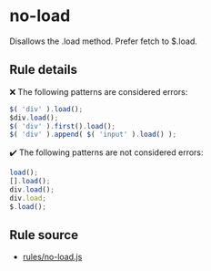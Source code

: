 # no-load

Disallows the .load method. Prefer fetch to $.load.

## Rule details

❌ The following patterns are considered errors:
```js
$( 'div' ).load();
$div.load();
$( 'div' ).first().load();
$( 'div' ).append( $( 'input' ).load() );
```

✔️ The following patterns are not considered errors:
```js
load();
[].load();
div.load();
div.load;
$.load();
```
## Rule source

* [rules/no-load.js](../rules/no-load.js)
